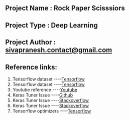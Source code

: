 ## Project Name      : Rock Paper Scisssiors
## Project Type      : Deep Learning
## Project Author    : sivapranesh.contact@gmail.com

## Reference links:
1. Tensorflow dataset ----[Tensorflow](https://www.tensorflow.org/datasets)
2. Tensorflow dataset ----[Tensorflow](https://www.tensorflow.org/datasets/catalog/overview)
3. Youtube reference  ----[Youtube](https://www.youtube.com/watch?v=44U8jJxaNp8)
4. Keras Tuner Issue  ----[Github](https://github.com/keras-team/keras-tuner/issues/198)
5. Keras Tuner Issue  ----[Stackoverflow](https://stackoverflow.com/questions/62258704/what-does-infotensorfloworacle-triggered-exit-mean-with-keras-tuner)
6. Keras Tuner Issue  ----[Stackoverflow](https://stackoverflow.com/questions/64403019/colab-kerastuner-infotensorflowreloading-oracle-from-existing-project-untitl)
7. Tensorflow optimizers ----[Tensorflow](https://www.tensorflow.org/api_docs/python/tf/keras/optimizers/Adam)
